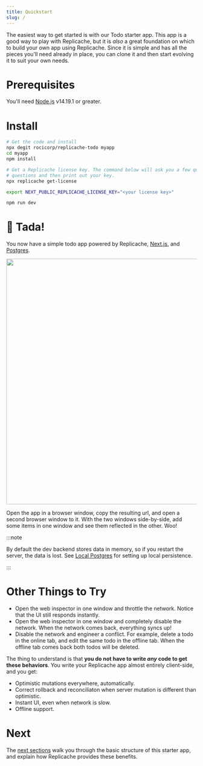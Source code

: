 ```yaml
---
title: Quickstart
slug: /
---
```


The easiest way to get started is with our Todo starter app. This app is a good way to play with Replicache, but it is _also_ a great foundation on which to build your own app using Replicache. Since it is simple and has all the pieces you'll need already in place, you can clone it and then start evolving it to suit your own needs.

# Prerequisites

You'll need [Node.js](https://nodejs.dev/) v14.19.1 or greater.

# Install

```bash
# Get the code and install
npx degit rocicorp/replicache-todo myapp
cd myapp
npm install

# Get a Replicache license key. The command below will ask you a few quick
# questions and then print out your key.
npx replicache get-license

export NEXT_PUBLIC_REPLICACHE_LICENSE_KEY="<your license key>"

npm run dev
```

# 🎉 Tada!

You now have a simple todo app powered by Replicache, <a href="https://nextjs.org/">Next.js</a>, and <a href="https://www.postgresql.org/">Postgres</a>.

<p class="text--center">
  <img src="/img/setup/todo.webp" width="650"/>
</p>

Open the app in a browser window, copy the resulting url, and open a second browser window to it. With the two windows side-by-side, add some items in one window and see them reflected in the other. Woo!

:::note

By default the dev backend stores data in memory, so if you restart the server, the data is lost. See [Local Postgres](/local-postgres) for setting up local persistence.

:::

# Other Things to Try

- Open the web inspector in one window and throttle the network. Notice that the UI still responds instantly.
- Open the web inspector in one window and completely disable the network. When the network comes back, everything syncs up!
- Disable the network and engineer a conflict. For example, delete a todo in the online tab, and edit the same todo in the offline tab. When the offline tab comes back both todos will be deleted.

The thing to understand is that **you do not have to write _any_ code to get these behaviors**. You write your Replicache app almost entirely client-side, and you get:

- Optimistic mutations everywhere, automatically.
- Correct rollback and reconciliaton when server mutation is different than optimistic.
- Instant UI, even when network is slow.
- Offline support.

# Next

The [next sections](/app-structure) walk you through the basic structure of this starter app, and explain how Replicache provides these benefits.
